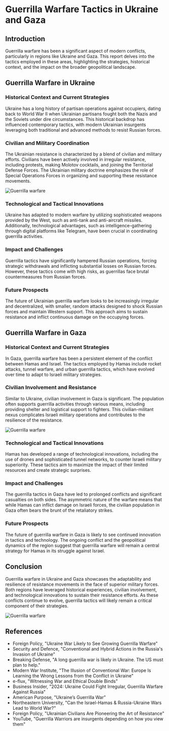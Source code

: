 
# Guerrilla Warfare Tactics in Ukraine and Gaza

## Introduction
Guerrilla warfare has been a significant aspect of modern conflicts, particularly in regions like Ukraine and Gaza. This report delves into the tactics employed in these areas, highlighting the strategies, historical context, and the impact on the broader geopolitical landscape.

## Guerrilla Warfare in Ukraine

### Historical Context and Current Strategies
Ukraine has a long history of partisan operations against occupiers, dating back to World War II when Ukrainian partisans fought both the Nazis and the Soviets under dire circumstances. This historical backdrop has influenced contemporary tactics, with modern Ukrainian insurgents leveraging both traditional and advanced methods to resist Russian forces.

### Civilian and Military Coordination
The Ukrainian resistance is characterized by a blend of civilian and military efforts. Civilians have been actively involved in irregular resistance, including protests, making Molotov cocktails, and joining the Territorial Defense Forces. The Ukrainian military doctrine emphasizes the role of Special Operations Forces in organizing and supporting these resistance movements.

![Guerrilla warfare](https://upload.wikimedia.org/wikipedia/commons/thumb/0/0d/6-de-junio-1808.jpg/500px-6-de-junio-1808.jpg)

### Technological and Tactical Innovations
Ukraine has adapted to modern warfare by utilizing sophisticated weapons provided by the West, such as anti-tank and anti-aircraft missiles. Additionally, technological advantages, such as intelligence-gathering through digital platforms like Telegram, have been crucial in coordinating guerrilla activities.

### Impact and Challenges
Guerrilla tactics have significantly hampered Russian operations, forcing strategic withdrawals and inflicting substantial losses on Russian forces. However, these tactics come with high risks, as guerrillas face brutal countermeasures from Russian forces.

### Future Prospects
The future of Ukrainian guerrilla warfare looks to be increasingly irregular and decentralized, with smaller, random attacks designed to shock Russian forces and maintain Western support. This approach aims to sustain resistance and inflict continuous damage on the occupying forces.

## Guerrilla Warfare in Gaza

### Historical Context and Current Strategies
In Gaza, guerrilla warfare has been a persistent element of the conflict between Hamas and Israel. The tactics employed by Hamas include rocket attacks, tunnel warfare, and urban guerrilla tactics, which have evolved over time to adapt to Israeli military strategies.

### Civilian Involvement and Resistance
Similar to Ukraine, civilian involvement in Gaza is significant. The population often supports guerrilla activities through various means, including providing shelter and logistical support to fighters. This civilian-militant nexus complicates Israeli military operations and contributes to the resilience of the resistance.

![Guerrilla warfare](https://upload.wikimedia.org/wikipedia/commons/thumb/6/69/Afrikaner_Commandos2.JPG/500px-Afrikaner_Commandos2.JPG)

### Technological and Tactical Innovations
Hamas has developed a range of technological innovations, including the use of drones and sophisticated tunnel networks, to counter Israeli military superiority. These tactics aim to maximize the impact of their limited resources and create strategic surprises.

### Impact and Challenges
The guerrilla tactics in Gaza have led to prolonged conflicts and significant casualties on both sides. The asymmetric nature of the warfare means that while Hamas can inflict damage on Israeli forces, the civilian population in Gaza often bears the brunt of the retaliatory strikes.

### Future Prospects
The future of guerrilla warfare in Gaza is likely to see continued innovation in tactics and technology. The ongoing conflict and the geopolitical dynamics of the region suggest that guerrilla warfare will remain a central strategy for Hamas in its struggle against Israel.

## Conclusion
Guerrilla warfare in Ukraine and Gaza showcases the adaptability and resilience of resistance movements in the face of superior military forces. Both regions have leveraged historical experiences, civilian involvement, and technological innovations to sustain their resistance efforts. As these conflicts continue to evolve, guerrilla tactics will likely remain a critical component of their strategies.

![Guerrilla warfare](https://upload.wikimedia.org/wikipedia/commons/thumb/e/eb/As_Guerrilhas_na_Guerra_Peninsular_(Roque_Gameiro,_Quadros_da_História_de_Portugal,_1917).png/500px-As_Guerrilhas_na_Guerra_Peninsular_(Roque_Gameiro,_Quadros_da_História_de_Portugal,_1917).png)

## References
- Foreign Policy, "Ukraine War Likely to See Growing Guerrilla Warfare"
- Security and Defence, "Conventional and Hybrid Actions in the Russia's Invasion of Ukraine"
- Breaking Defense, "A long guerrilla war is likely in Ukraine. The US must plan to help."
- Modern War Institute, "The Illusion of Conventional War: Europe Is Learning the Wrong Lessons from the Conflict in Ukraine"
- e-flux, "Witnessing War and Ethical Double Binds"
- Business Insider, "2024: Ukraine Could Fight Irregular, Guerrilla Warfare Against Russia"
- American Purpose, "Ukraine’s Guerrilla War"
- Northeastern University, "Can the Israel-Hamas & Russia-Ukraine Wars Lead to World War?"
- Foreign Policy, "Ukrainian Civilians Are Pioneering the Art of Resistance"
- YouTube, "Guerrilla Warriors are insurgents depending on how you view them"
